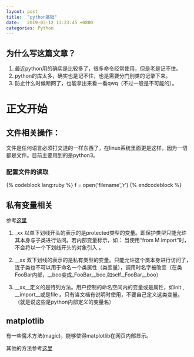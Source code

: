 ```yaml
---
layout: post
title:  "python基础"
date:   2019-03-12 13:23:45 +0800
categories: Python
---
```


## 为什么写这篇文章？

1. 最近python用的确实是比较多了，很多命令经常使用，但是老是记不住。
2. python的库太多，确实也是记不住，也是需要分门别类的记录下来。
3. 防止什么时候断网了，也能拿出来看一看qwq（不过一般是不可能的）。

# 正文开始

## 文件相关操作：

文件是任何语言必须打交道的一样东西了，在linux系统里面更是这样，因为一切都是文件。目前主要用到的是python3。

### 配置文件的读取

{% codeblock lang:ruby %}
f = open('filename','r')
{% endcodeblock %}

<!-- {{ page.title }} -->

## 私有变量相关

参考[这里](https://www.cnblogs.com/lijunjiang2015/p/7802410.html)

1. _xx 以单下划线开头的表示的是protected类型的变量。即保护类型只能允许其本身与子类进行访问。若内部变量标示，如： 当使用“from M import”时，不会将以一个下划线开头的对象引入 。

2. __xx 双下划线的表示的是私有类型的变量。只能允许这个类本身进行访问了，连子类也不可以用于命名一个类属性（类变量），调用时名字被改变（在类FooBar内部，__boo变成_FooBar__boo,如self._FooBar__boo）

3. __xx__定义的是特列方法。用户控制的命名空间内的变量或是属性，如init , __import__或是file 。只有当文档有说明时使用，不要自己定义这类变量。 （就是说这些是python内部定义的变量名）


## matplotlib

有一些魔术方法(magic)，能够使得matplotlib在网页内部显示。

其他的方法参考[这里](http://stackoverflow.com/questions/1907993/autoreload-of-modules-in-ipython)